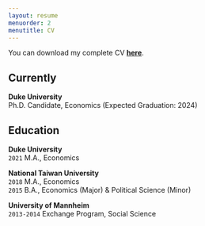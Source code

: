 ```yaml
---
layout: resume
menuorder: 2
menutitle: CV
---
```



You can download my complete CV <a href="https://sungjuwu.github.io/documents/CV_sungjuwu.pdf" target="_blank"><b>here</b></a>.

## Currently

__Duke University__\
Ph.D. Candidate, Economics (Expected Graduation: 2024)

## Education
__Duke University__\
`2021`
M.A., Economics

__National Taiwan University__\
`2018`
M.A., Economics\
`2015`
B.A., Economics (Major) & Political Science (Minor)

__University of Mannheim__\
`2013-2014`
Exchange Program, Social Science



<!-- ### Footer

Last updated: April 2022 -->


